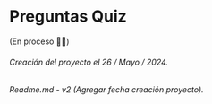 # Preguntas Quiz

(En proceso 👍🏻)

###### Creación del proyecto el 26 / Mayo / 2024.
###### Readme.md - v2 (Agregar fecha creación proyecto).